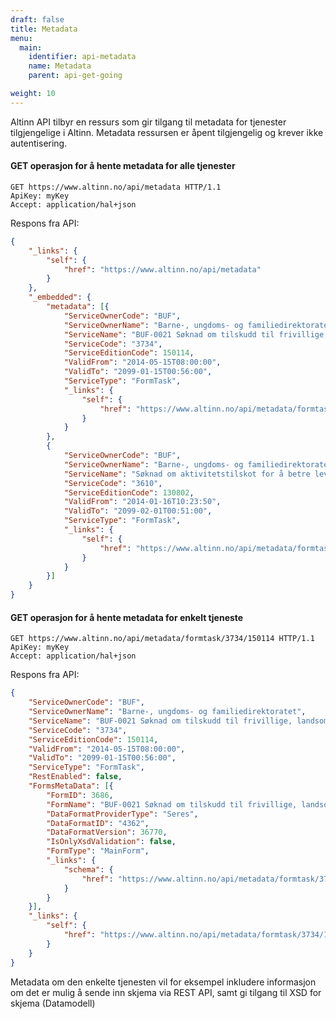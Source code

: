 ```yaml
---
draft: false
title: Metadata
menu:
  main:
    identifier: api-metadata
    name: Metadata
    parent: api-get-going

weight: 10
---
```


Altinn API tilbyr en ressurs som gir tilgang til metadata for tjenester tilgjengelige i Altinn.
Metadata ressursen er åpent tilgjengelig og krever ikke autentisering.

#### GET operasjon for å hente metadata for alle tjenester

```HTTP
GET https://www.altinn.no/api/metadata HTTP/1.1
ApiKey: myKey
Accept: application/hal+json
```

Respons fra API:
```JSON
{
    "_links": {
        "self": {
            "href": "https://www.altinn.no/api/metadata"
        }
    },
    "_embedded": {
        "metadata": [{
            "ServiceOwnerCode": "BUF",
            "ServiceOwnerName": "Barne-, ungdoms- og familiedirektoratet",
            "ServiceName": "BUF-0021 Søknad om tilskudd til frivillige, landsomfattende barne- og ungdomsorganisasjoner - internasjonal grunnstøtte for partipolitiske ungdomsorganisasjoner",
            "ServiceCode": "3734",
            "ServiceEditionCode": 150114,
            "ValidFrom": "2014-05-15T08:00:00",
            "ValidTo": "2099-01-15T00:56:00",
            "ServiceType": "FormTask",
            "_links": {
                "self": {
                    "href": "https://www.altinn.no/api/metadata/formtask/3734/150114"
                }
            }
        },
        {
            "ServiceOwnerCode": "BUF",
            "ServiceOwnerName": "Barne-, ungdoms- og familiedirektoratet",
            "ServiceName": "Søknad om aktivitetstilskot for å betre levekår og livskvalitet blant lesbiske, homofile, bifile og transpersonar (LHBT)",
            "ServiceCode": "3610",
            "ServiceEditionCode": 130802,
            "ValidFrom": "2014-01-16T10:23:50",
            "ValidTo": "2099-02-01T00:51:00",
            "ServiceType": "FormTask",
            "_links": {
                "self": {
                    "href": "https://www.altinn.no/api/metadata/formtask/3610/130802"
                }
            }
        }]
    }
}
```


#### GET operasjon for å hente metadata for enkelt tjeneste

```HTTP
GET https://www.altinn.no/api/metadata/formtask/3734/150114 HTTP/1.1
ApiKey: myKey
Accept: application/hal+json
```

Respons fra API:
```JSON
{
    "ServiceOwnerCode": "BUF",
    "ServiceOwnerName": "Barne-, ungdoms- og familiedirektoratet",
    "ServiceName": "BUF-0021 Søknad om tilskudd til frivillige, landsomfattende barne- og ungdomsorganisasjoner - internasjonal grunnstøtte for partipolitiske ungdomsorganisasjoner",
    "ServiceCode": "3734",
    "ServiceEditionCode": 150114,
    "ValidFrom": "2014-05-15T08:00:00",
    "ValidTo": "2099-01-15T00:56:00",
    "ServiceType": "FormTask",
    "RestEnabled": false,
    "FormsMetaData": [{
        "FormID": 3686,
        "FormName": "BUF-0021 Søknad om tilskudd til frivillige, landsomfattende barne- og ungdomsorganisasjoner - internasjonal grunnstøtte for partipolitiske ungdomsorganisasjoner",
        "DataFormatProviderType": "Seres",
        "DataFormatID": "4362",
        "DataFormatVersion": 36770,
        "IsOnlyXsdValidation": false,
        "FormType": "MainForm",
        "_links": {
            "schema": {
                "href": "https://www.altinn.no/api/metadata/formtask/3734/150114/forms/4362/36770/xsd"
            }
        }
    }],
    "_links": {
        "self": {
            "href": "https://www.altinn.no/api/metadata/formtask/3734/150114"
        }
    }
}
```

Metadata om den enkelte tjenesten vil for eksempel inkludere informasjon om det er mulig å sende inn skjema via REST API,
samt gi tilgang til XSD for skjema (Datamodell)
